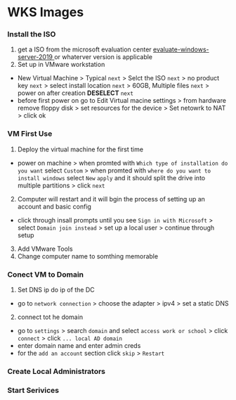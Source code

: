 # WKS Images
### Install the ISO
1. get a ISO from the microsoft evaluation center [evaluate-windows-server-2019 ](https://www.microsoft.com/en-us/evalcenter/evaluate-windows-10-enterprise) or whaterver version is applicable
2. Set up in VMware workstation
- New Virtual Machine > Typical `next` > Selct the ISO `next` > no product key `next` > select install location `next` > 60GB, Multiple files `next` > power on after creation **DESELECT** `next`
- before first power on go to Edit Virtual macine settings > from hardware remove floppy disk > set resources for the device > Set netowrk to NAT > click ok


### VM First Use
1. Deploy the virtual machine for the first time
- power on machine > when promted with `Which type of installation do you want` select `Custom` > when promted with `where do you want to install windows` select `New` `apply` and it should split the drive into multiple partitions > click `next`
2. Computer will restart and it will bgin the process of setting up an account and basic config
- click through insall prompts until you see `Sign in with Microsoft` > select `Domain join instead` > set up a local user > continue through setup
3. Add VMware Tools
4. Change computer name to somthing memorable
  
### Conect VM to Domain
1. Set DNS ip do ip of the DC
- go to `network connection` > choose the adapter > ipv4 > set a static DNS
2. connect tot he domain
- go to `settings` > search `domain` and select `access work or school` > click `connect` > click `... local AD domain`
- enter domain name and enter admin creds
- for the `add an account` section click `skip` > `Restart`

### Create Local Administrators

### Start Serivices
